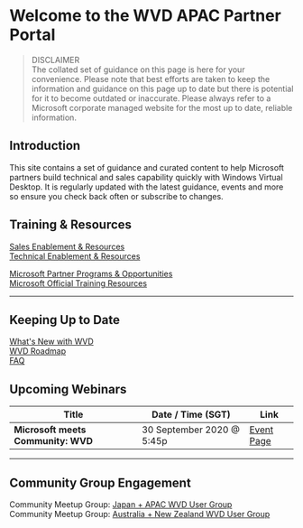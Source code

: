 # Welcome to the WVD APAC Partner Portal

> DISCLAIMER  
> The collated set of guidance on this page is here for your convenience. Please note that best efforts are taken
> to keep the information and guidance on this page up to date but there is potential for it to become outdated 
> or inaccurate. Please always refer to a Microsoft corporate managed website for the most up to date, reliable information.

## Introduction
This site contains a set of guidance and curated content to help Microsoft partners build technical and sales capability quickly with Windows Virtual Desktop. It is regularly updated with the latest guidance, events and more so ensure you check back often or subscribe to changes.

## Training & Resources
[Sales Enablement & Resources](sales.md)  
[Technical Enablement & Resources](tech.md)  

[Microsoft Partner Programs & Opportunities](partner.md)  
[Microsoft Official Training Resources](training.md)  

---

## Keeping Up to Date
[What's New with WVD](https://aka.ms/wvdwhatsnew)  
[WVD Roadmap](https://aka.ms/wvdroadmap)  
[FAQ](https://docs.microsoft.com/en-us/azure/virtual-desktop/faq)  


## Upcoming Webinars

| Title                                | Date / Time (SGT)         | Link                                                     |
| ------------------------------------ | ------------------------- |--------------------------------------------------------- |
| **Microsoft meets Community: WVD**   | 30 September 2020 @ 5:45p | [Event Page](https://aka.ms/wvdevent2020)                |  


---

## Community Group Engagement
Community Meetup Group: [Japan + APAC WVD User Group](https://www.meetup.com/Japan-Asia-Pacific-Windows-Virtual-Desktop-User-Group/)  
Community Meetup Group: [Australia + New Zealand WVD User Group](https://www.meetup.com/Australia-New-Zealand-Windows-Virtual-Desktop-User-Group/)


